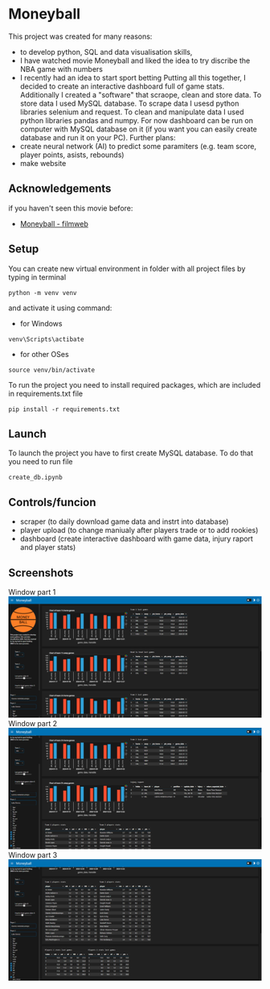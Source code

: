 
# Moneyball

This project was created for many reasons:
- to develop python, SQL and data visualisation skills,
- I have watched movie Moneyball and liked the idea to try discribe the NBA game with numbers
- I recently had an idea to start sport betting
Putting all this together, I decided to create an interactive dashboard full of game stats. Additionally I created a "software" that scraope, clean and store data. To store data I used MySQL database. To scrape data I usesd python libraries selenium and request. To clean and manipulate data I used python libraries pandas and numpy. For now dashboard can be run on computer with MySQL database on it (if you want you can easily create database and run it on your PC). 
Further plans: 
- create neural network (AI) to predict some paramiters (e.g. team score, player points, asists, rebounds)
- make website
## Acknowledgements
if you haven't seen this movie before:
 - [Moneyball - filmweb](https://www.filmweb.pl/film/Moneyball-2011-490838)

## Setup

You can create new virtual environment in folder with all project files by typing in terminal

```
python -m venv venv
```

and activate it using command:

- for Windows

```
venv\Scripts\actibate
```

- for other OSes

```
source venv/bin/activate
```

To run the project you need to install required packages, which are included in requirements.txt file

```
pip install -r requirements.txt
```
## Launch

To launch the project you have to first create MySQL database. To do that you need to run file

```
create_db.ipynb
```

## Controls/funcion

- scraper (to daily download game data and instrt into database)
- player upload (to change maniualy after players trade or to add rookies)
- dashboard (create interactive dashboard with game data, injury raport and player stats)

## Screenshots
Window part 1 
![](images/window_1.png)
Window part 2 
![](images/window_2.png)
Window part 3
![](images/window_3.png)